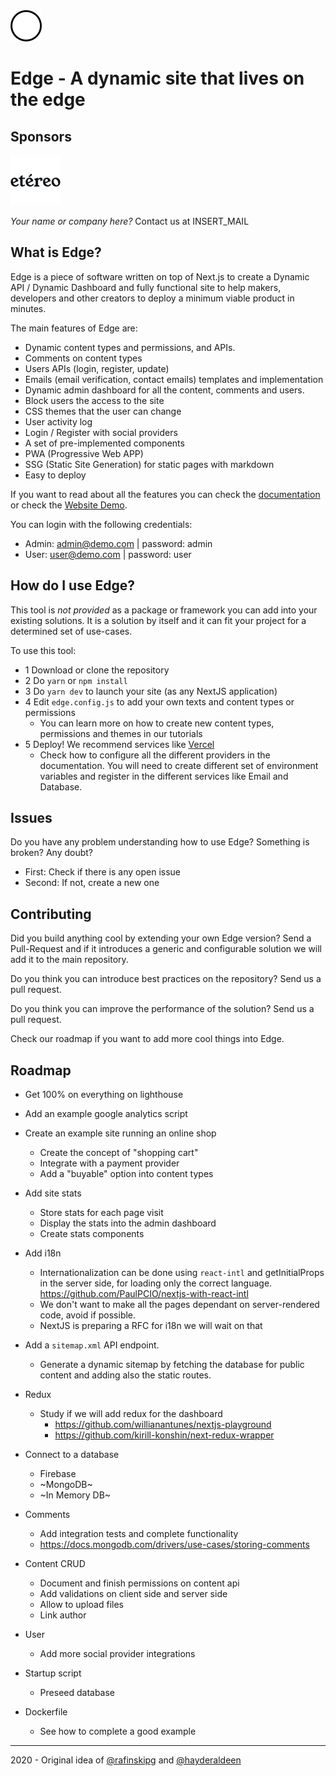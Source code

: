 <img src="./public/icons/icon-512x512.png" width="50px" />

# Edge - A dynamic site that lives on the edge


## Sponsors 

<a href="https://etereo.io" title="Etéreo" target="_blank"><img src="./public/static/sponsors/etereo.png" width="80px" /></a>

*Your name or company here?* Contact us at INSERT_MAIL


## What is Edge? 

Edge is a piece of software written on top of Next.js to create a Dynamic API / Dynamic Dashboard and fully functional site to help makers, developers and other creators to deploy a minimum viable product in minutes.

The main features of Edge are:
- Dynamic content types and permissions, and APIs.
- Comments on content types
- Users APIs (login, register, update)
- Emails (email verification, contact emails) templates and implementation
- Dynamic admin dashboard for all the content, comments and users.
- Block users the access to the site
- CSS themes that the user can change
- User activity log
- Login / Register with social providers
- A set of pre-implemented components
- PWA (Progressive Web APP)
- SSG (Static Site Generation) for static pages with markdown
- Easy to deploy

If you want to read about all the features you can check the [documentation](./static-pages/p/documentation.md) or check the [Website Demo](https://edge-next.now.sh/).

You can login with the following credentials:
- Admin: admin@demo.com | password: admin
- User: user@demo.com | password: user

## How do I use Edge?

This tool is *not provided* as a package or framework you can add into your existing solutions. It is a solution by itself and it can fit your project for a determined set of use-cases. 

To use this tool:
- 1 Download or clone the repository
- 2 Do `yarn` or `npm install` 
- 3 Do `yarn dev` to launch your site (as any NextJS application)
- 4 Edit `edge.config.js` to add your own texts and content types or permissions
  - You can learn more on how to create new content types, permissions and themes in our tutorials
- 5 Deploy! We recommend services like [Vercel](https://vercel.com)
  - Check how to configure all the different providers in the documentation. You will need to create different set of environment variables and register in the different services like Email and Database.

## Issues

Do you have any problem understanding how to use Edge? 
Something is broken?
Any doubt?

- First: Check if there is any open issue
- Second: If not, create a new one

## Contributing

Did you build anything cool by extending your own Edge version? Send a Pull-Request and if it introduces a generic and configurable solution we will add it to the main repository. 

Do you think you can introduce best practices on the repository? Send us a pull request.

Do you think you can improve the performance of the solution? Send us a pull request.

Check our roadmap if you want to add more cool things into Edge.

## Roadmap

- Get 100% on everything on lighthouse

- Add an example google analytics script

- Create an example site running an online shop
  - Create the concept of "shopping cart"
  - Integrate with a payment provider
  - Add a "buyable" option into content types

- Add site stats
  - Store stats for each page visit
  - Display the stats into the admin dashboard
  - Create stats components

- Add i18n
  - Internationalization can be done using `react-intl` and getInitialProps in the server side, for loading only the correct language. https://github.com/PaulPCIO/nextjs-with-react-intl
  - We don't want to make all the pages dependant on server-rendered code, avoid if possible.
  - NextJS is preparing a RFC for i18n we will wait on that

- Add a `sitemap.xml` API endpoint. 
  - Generate a dynamic sitemap by fetching the database for public content and adding also the static routes.

- Redux
  - Study if we will add redux for the dashboard 
    - https://github.com/willianantunes/nextjs-playground
    - https://github.com/kirill-konshin/next-redux-wrapper

- Connect to a database
  - Firebase
  - ~MongoDB~
  - ~In Memory DB~

- Comments
  - Add integration tests and complete functionality
  - https://docs.mongodb.com/drivers/use-cases/storing-comments
  
- Content CRUD
  - Document and finish permissions on content api
  - Add validations on client side and server side
  - Allow to upload files
  - Link author

- User
  - Add more social provider integrations

- Startup script
  - Preseed database 

- Dockerfile
  - See how to complete a good example


-----------

 2020 - Original idea of [@rafinskipg](https://github.com/rafinskipg) and [@hayderaldeen](https://github.com/hayderaldeen)

